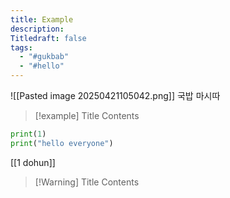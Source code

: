 ```yaml
---
title: Example
description: 
Titledraft: false
tags:
  - "#gukbab"
  - "#hello"
---
```


![[Pasted image 20250421105042.png]]
국밥 마시따


> [!example] Title 
> Contents

``` python
print(1)
print("hello everyone")
```

[[1 dohun]]

> [!Warning] Title
> Contents

